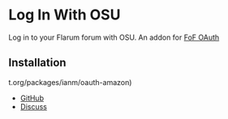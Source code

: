 # Log In With OSU


Log in to your Flarum forum with OSU. An addon for [FoF OAuth](https://github.com/friendsofflarum/oauth)

## Installation

t.org/packages/ianm/oauth-amazon)
- [GitHub](https://github.com/imorland/flarum-ext-oauth-amazon)
- [Discuss](https://discuss.flarum.org/d/29191)
